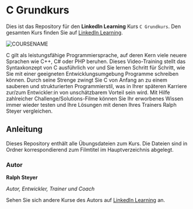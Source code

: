 # C Grundkurs


Dies ist das Repository für den **LinkedIn Learning** Kurs `C Grundkurs`. Den gesamten Kurs finden Sie auf [LinkedIn Learning][lil-course-url].

![COURSENAME][lil-thumbnail-url] 

C gilt als leistungsfähige Programmiersprache, auf deren Kern viele neuere Sprachen wie C++, C# oder PHP beruhen. Dieses Video-Training stellt das Syntaxkonzept von C ausführlich vor und Sie lernen Schritt für Schritt, wie Sie mit einer geeigneten Entwicklungsumgebung Programme schreiben können. Durch seine Strenge zwingt Sie C von Anfang an zu einem sauberen und strukturierten Programmierstil, was in Ihrer späteren Karriere zur/zum Entwickler:in von unschätzbarem Vorteil sein wird. Mit Hilfe zahlreicher Challenge/Solutions-Filme können Sie Ihr erworbenes Wissen immer wieder testen und Ihre Lösungen mit denen Ihres Trainers Ralph Steyer vergleichen.

## Anleitung

Dieses Repository enthält alle Übungsdateien zum Kurs. Die Dateien sind in Ordner korrespondierend zum Filmtitel im Hauptverzeichnis abgelegt.

### Autor

**Ralph Steyer**

_Autor, Entwickler, Trainer und Coach_

Sehen Sie sich andere Kurse des Autors auf [LinkedIn Learning](https://www.linkedin.com/learning/instructors/ralph-steyer) an.

[0]: # (Replace these placeholder URLs with actual course URLs)
[lil-course-url]: https://www.linkedin.com/learning/c-grundkurs-16922450
[lil-thumbnail-url]: https://cdn.lynda.com/course/3213248/3213248-1661520240992-16x9.jpg
